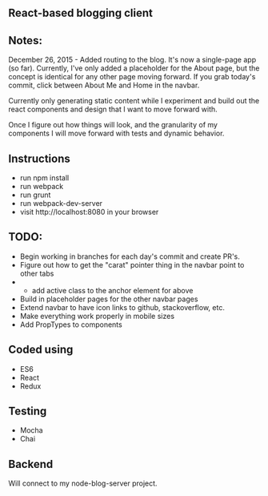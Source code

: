 ## React-based blogging client

## Notes:
December 26, 2015 - Added routing to the blog. It's now a single-page app
(so far). Currently, I've only added a placeholder for the About page, but
the concept is identical for any other page moving forward. If you grab today's
commit, click between About Me and Home in the navbar.

Currently only generating static content while I experiment and build out the
react components and design that I want to move forward with.

Once I figure out how things will look, and the granularity of my components
I will move forward with tests and dynamic behavior.

## Instructions
- run npm install
- run webpack
- run grunt
- run webpack-dev-server
- visit http://localhost:8080 in your browser

## TODO:
- Begin working in branches for each day's commit and create PR's.
- Figure out how to get the "carat" pointer thing in the navbar point to other tabs
- - add active class to the anchor element for above
- Build in placeholder pages for the other navbar pages
- Extend navbar to have icon links to github, stackoverflow, etc.
- Make everything work properly in mobile sizes
- Add PropTypes to components

## Coded using
- ES6
- React
- Redux

## Testing
- Mocha
- Chai

## Backend
Will connect to my node-blog-server project.
